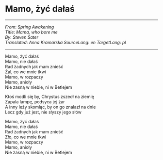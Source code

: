 # Mamo, żyć dałaś
---
_From_: _Spring Awakening_  
_Title_: _Mama, who bore me_  
_By_: _Steven Sater_  
_Translated_: _Anna Kramarska_
_SourceLang_: _en_
_TargetLang_: _pl_

---

Mamo, żyć dałaś  
Mamo, nie dałaś  
Rad żadnych jak mam znieść  
Żal, co we mnie tkwi  
Mamo, w rozpaczy  
Mamo, anioły  
Nie zasną w niebie, ni w Betlejem  

Ktoś modli się by, Chrystus zszedł na ziemię  
Zapala lampę, podsyca jej żar  
A inny leży skomląc, by on go znalazł na dnie  
Lecz gdy już jest, nie słyszy jego słów 

Mamo, żyć dałaś  
Mamo, nie dałaś  
Rad żadnych jak mam znieść  
Zło, co we mnie tkwi  
Mamo, w rozpaczy  
Mamo, anioły  
Nie zasną w niebie, ni w Betlejem  

